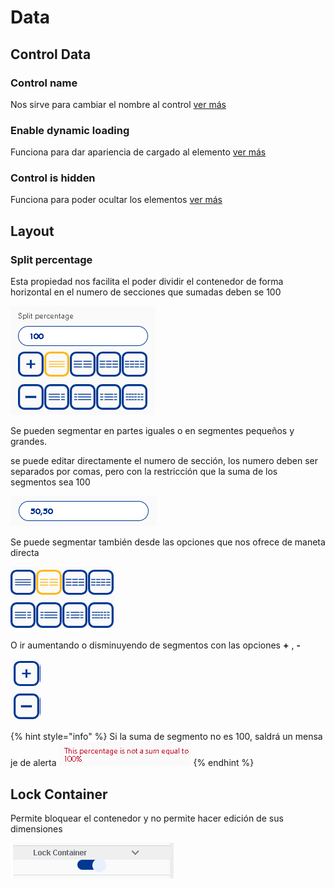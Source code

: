 # Data

## Control Data

### Control name

Nos sirve para cambiar el nombre al control [ver más](https://docs.apphive.io/global-functions/data/control-name)

### Enable dynamic loading

Funciona para dar apariencia de cargado al elemento [ver más](https://docs.apphive.io/global-functions/data/enable-dynamic-loading)

### Control is hidden

Funciona para poder ocultar los elementos [ver más](https://docs.apphive.io/global-functions/data/control-is-hidden)

## Layout

### Split percentage

Esta propiedad nos facilita el poder dividir el contenedor de forma horizontal en el numero de secciones que sumadas deben se 100

![](../../../.gitbook/assets/image%20%2897%29.png)

Se pueden segmentar en partes iguales o en segmentes pequeños y grandes.

se puede editar directamente el numero de sección, los numero deben ser separados por comas, pero con la restricción que la suma de los segmentos sea 100

![](../../../.gitbook/assets/image%20%28107%29.png)

Se puede segmentar también desde las opciones que nos ofrece de maneta directa

![](../../../.gitbook/assets/image%20%28116%29.png)

O ir aumentando o disminuyendo de segmentos con las opciones **+** , **-**

![](../../../.gitbook/assets/image%20%2883%29.png)

{% hint style="info" %}
Si la suma de segmento no es 100, saldrá un mensa je de alerta ![](../../../.gitbook/assets/image%20%28104%29.png) 
{% endhint %}

## Lock Container

Permite bloquear el contenedor y no permite hacer edición de sus dimensiones

![](../../../.gitbook/assets/image%20%28121%29.png)

